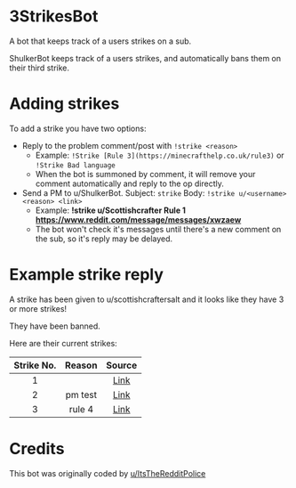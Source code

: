 # 3StrikesBot
A bot that keeps track of a users strikes on a sub.

ShulkerBot keeps track of a users strikes, and automatically bans them on their third strike. 

# Adding strikes

To add a strike you have two options:

* Reply to the problem comment/post with `!strike <reason>`    
  * Example: `!Strike [Rule 3](https://minecrafthelp.co.uk/rule3)` or `!Strike Bad language`
  * When the bot is summoned by comment, it will remove your comment automatically and reply to the op directly.  
* Send a PM to u/ShulkerBot. Subject: `strike` Body: `!strike u/<username> <reason> <link>`
  * Example: __!strike u/Scottishcrafter Rule 1 https://www.reddit.com/message/messages/xwzaew__
   * The bot won't check it's messages until there's a new comment on the sub, so it's reply may be delayed. 

# Example strike reply

A strike has been given to u/scottishcraftersalt and it looks like they have 3 or more strikes!

They have been banned.

 Here are their current strikes:

|Strike No.|Reason|Source|
|:-:|:-:|:-:|
|1|<None Given>|[Link](/r/MinecrafthelpModCopy/comments/klzbvv/bedrock_test_post_2/ghbra8s/)|
|2|pm test|[Link](https://old.reddit.com/r/minecrafthelp/comments/kt7ooz/anyone_know_how_to_get_rid_of_the_yellow_squares/)|
|3|rule 4|[Link](/r/MinecrafthelpModCopy/comments/klzbvv/bedrock_test_post_2/ghbra8s/)|

# Credits
 
 This bot was originally coded by [u/ItsTheRedditPolice](https://old.reddit.com/u/ItsTheRedditPolice)
